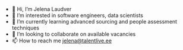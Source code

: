 - 👋 Hi, I’m Jelena Laudver
- 👀 I’m interested in software engineers, data scientists
- 🌱 I’m currently learning advanced sourcing and people assessment techniques
- 💞️ I’m looking to collaborate on available vacancies
- 📫 How to reach me jelena@talentlive.ee

<!---
jlaudver/jlaudver is a ✨ special ✨ repository because its `README.md` (this file) appears on your GitHub profile.
You can click the Preview link to take a look at your changes.
--->
